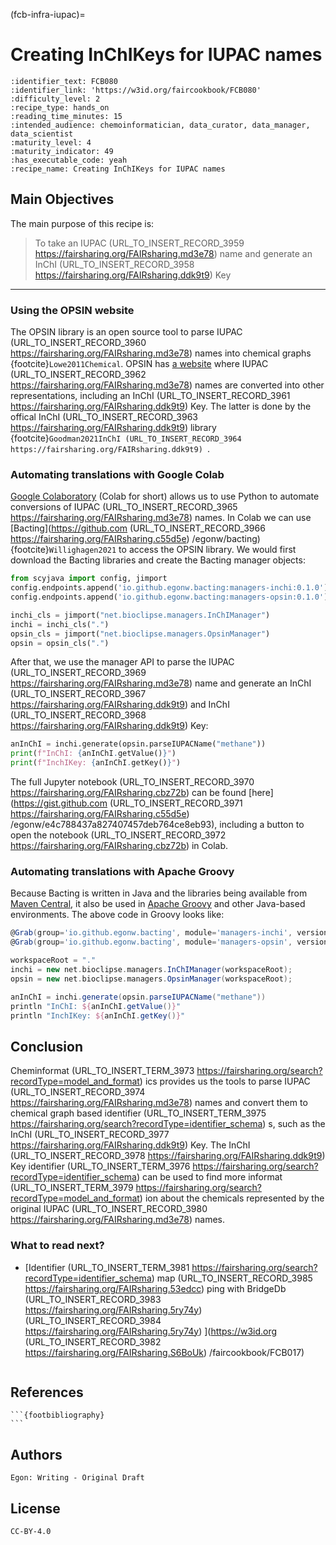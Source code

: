 (fcb-infra-iupac)=
# Creating InChIKeys for IUPAC names



````{panels_fairplus}
:identifier_text: FCB080
:identifier_link: 'https://w3id.org/faircookbook/FCB080'
:difficulty_level: 2
:recipe_type: hands_on
:reading_time_minutes: 15
:intended_audience: chemoinformatician, data_curator, data_manager, data_scientist  
:maturity_level: 4
:maturity_indicator: 49
:has_executable_code: yeah
:recipe_name: Creating InChIKeys for IUPAC names
```` 

## Main Objectives

The main purpose of this recipe is:

> To take an IUPAC (URL_TO_INSERT_RECORD_3959 https://fairsharing.org/FAIRsharing.md3e78)  name and generate an InChI (URL_TO_INSERT_RECORD_3958 https://fairsharing.org/FAIRsharing.ddk9t9) Key

---

### Using the OPSIN website

The OPSIN library is an open source tool to parse IUPAC (URL_TO_INSERT_RECORD_3960 https://fairsharing.org/FAIRsharing.md3e78)  names into chemical graphs {footcite}`Lowe2011Chemical`.
OPSIN has [a website](https://opsin.ch.cam.ac.uk/) where IUPAC (URL_TO_INSERT_RECORD_3962 https://fairsharing.org/FAIRsharing.md3e78)  names are converted into other representations, including an InChI (URL_TO_INSERT_RECORD_3961 https://fairsharing.org/FAIRsharing.ddk9t9) Key.
The latter is done by the offical InChI (URL_TO_INSERT_RECORD_3963 https://fairsharing.org/FAIRsharing.ddk9t9)  library {footcite}`Goodman2021InChI (URL_TO_INSERT_RECORD_3964 https://fairsharing.org/FAIRsharing.ddk9t9) `.

### Automating translations with Google Colab

[Google Colaboratory](https://colab.research.google.com/) (Colab for short) allows us to use Python to automate conversions of IUPAC (URL_TO_INSERT_RECORD_3965 https://fairsharing.org/FAIRsharing.md3e78)  names.
In Colab we can use [Bacting](https://github.com (URL_TO_INSERT_RECORD_3966 https://fairsharing.org/FAIRsharing.c55d5e) /egonw/bacting) {footcite}`Willighagen2021`
to access the OPSIN library. We would first download the Bacting libraries and create the Bacting manager objects:

```python
from scyjava import config, jimport
config.endpoints.append('io.github.egonw.bacting:managers-inchi:0.1.0')
config.endpoints.append('io.github.egonw.bacting:managers-opsin:0.1.0')

inchi_cls = jimport("net.bioclipse.managers.InChIManager")
inchi = inchi_cls(".")
opsin_cls = jimport("net.bioclipse.managers.OpsinManager")
opsin = opsin_cls(".")
```

After that, we use the manager API to parse the IUPAC (URL_TO_INSERT_RECORD_3969 https://fairsharing.org/FAIRsharing.md3e78)  name and generate an InChI (URL_TO_INSERT_RECORD_3967 https://fairsharing.org/FAIRsharing.ddk9t9)  and InChI (URL_TO_INSERT_RECORD_3968 https://fairsharing.org/FAIRsharing.ddk9t9) Key:

```python
anInChI = inchi.generate(opsin.parseIUPACName("methane"))
print(f"InChI: {anInChI.getValue()}")
print(f"InchIKey: {anInChI.getKey()}")
```

The full Jupyter notebook (URL_TO_INSERT_RECORD_3970 https://fairsharing.org/FAIRsharing.cbz72b)  can be found [here](https://gist.github.com (URL_TO_INSERT_RECORD_3971 https://fairsharing.org/FAIRsharing.c55d5e) /egonw/e4c788437a827407457deb764ce8eb93),
including a button to open the notebook (URL_TO_INSERT_RECORD_3972 https://fairsharing.org/FAIRsharing.cbz72b)  in Colab.

### Automating translations with Apache Groovy

Because Bacting is written in Java and the libraries being available from
[Maven Central](https://search.maven.org/), it also be used in
[Apache Groovy](http://www.groovy-lang.org/) and other Java-based environments.
The above code in Groovy looks like:

```groovy
@Grab(group='io.github.egonw.bacting', module='managers-inchi', version='0.1.0')
@Grab(group='io.github.egonw.bacting', module='managers-opsin', version='0.1.0')

workspaceRoot = "."
inchi = new net.bioclipse.managers.InChIManager(workspaceRoot);
opsin = new net.bioclipse.managers.OpsinManager(workspaceRoot);

anInChI = inchi.generate(opsin.parseIUPACName("methane"))
println "InChI: ${anInChI.getValue()}"
println "InchIKey: ${anInChI.getKey()}"
```

## Conclusion

Cheminformat (URL_TO_INSERT_TERM_3973 https://fairsharing.org/search?recordType=model_and_format) ics provides us the tools to parse IUPAC (URL_TO_INSERT_RECORD_3974 https://fairsharing.org/FAIRsharing.md3e78)  names and convert them to
chemical graph based identifier (URL_TO_INSERT_TERM_3975 https://fairsharing.org/search?recordType=identifier_schema) s, such as the InChI (URL_TO_INSERT_RECORD_3977 https://fairsharing.org/FAIRsharing.ddk9t9) Key. The InChI (URL_TO_INSERT_RECORD_3978 https://fairsharing.org/FAIRsharing.ddk9t9) Key identifier (URL_TO_INSERT_TERM_3976 https://fairsharing.org/search?recordType=identifier_schema) 
can be used to find more informat (URL_TO_INSERT_TERM_3979 https://fairsharing.org/search?recordType=model_and_format) ion about the chemicals represented by the
original IUPAC (URL_TO_INSERT_RECORD_3980 https://fairsharing.org/FAIRsharing.md3e78)  names.

### What to read next?

* [Identifier (URL_TO_INSERT_TERM_3981 https://fairsharing.org/search?recordType=identifier_schema)  map (URL_TO_INSERT_RECORD_3985 https://fairsharing.org/FAIRsharing.53edcc) ping with BridgeDb (URL_TO_INSERT_RECORD_3983 https://fairsharing.org/FAIRsharing.5ry74y)  (URL_TO_INSERT_RECORD_3984 https://fairsharing.org/FAIRsharing.5ry74y) ](https://w3id.org (URL_TO_INSERT_RECORD_3982 https://fairsharing.org/FAIRsharing.S6BoUk) /faircookbook/FCB017)

````{rdmkit_panel}
````

## References

````{dropdown} **References**
```{footbibliography}
```
````

## Authors

````{authors_fairplus}
Egon: Writing - Original Draft
````


## License

````{license_fairplus}
CC-BY-4.0
````

